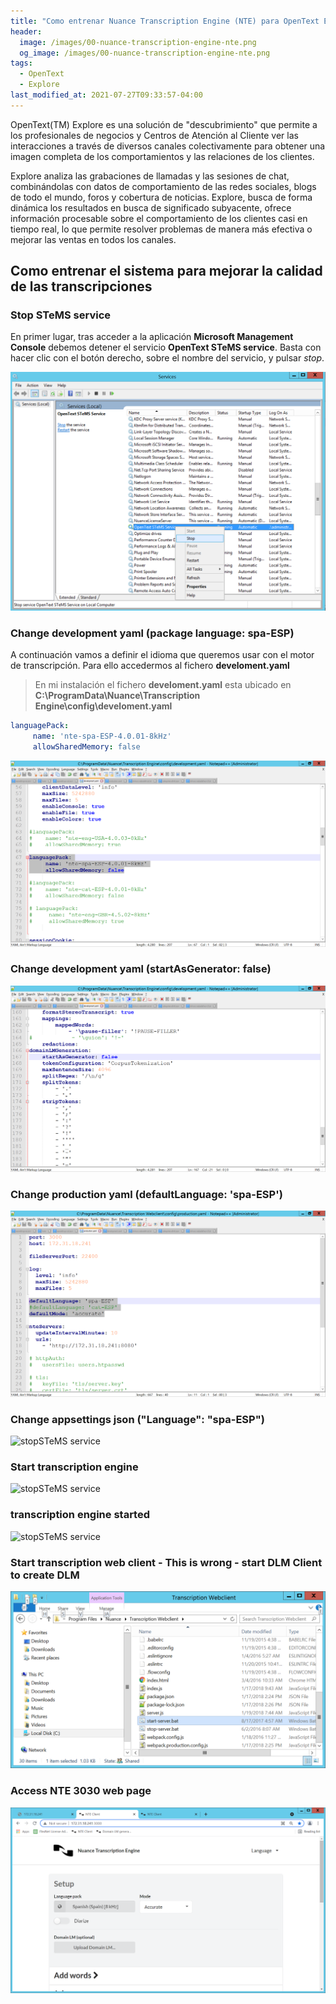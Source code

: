 ```yaml
---
title: "Como entrenar Nuance Transcription Engine (NTE) para OpenText Explore"
header:
  image: /images/00-nuance-transcription-engine-nte.png
  og_image: /images/00-nuance-transcription-engine-nte.png
tags:
  - OpenText
  - Explore
last_modified_at: 2021-07-27T09:33:57-04:00
---
```


OpenText(TM) Explore es una solución de "descubrimiento" que permite a los profesionales de negocios y 
Centros de Atención al Cliente ver las interacciones a través de diversos canales colectivamente para 
obtener una imagen completa de los comportamientos y las relaciones de los clientes.

Explore analiza las grabaciones de llamadas y las sesiones de chat, combinándolas con datos de comportamiento 
de las redes sociales, blogs de todo el mundo, foros y cobertura de noticias. Explore, busca de forma dinámica 
los resultados en busca de significado subyacente, ofrece información procesable sobre el comportamiento 
de los clientes casi en tiempo real, lo que permite resolver problemas de manera más efectiva o mejorar las 
ventas en todos los canales.

## Como entrenar el sistema para mejorar la calidad de las transcripciones

### Stop STeMS service  
En primer lugar, tras acceder a la aplicación **Microsoft Management Console** debemos detener el servicio **OpenText STeMS service**.
Basta con hacer clic con el botón derecho, sobre el nombre del servicio, y pulsar *stop*.

![stopSTeMS service](/images/01-stop-STeMS-service.png)

### Change development yaml (package language: spa-ESP)  

A continuación vamos a definir el idioma que queremos usar con el motor de transcripción. Para ello accedermos al fichero **develoment.yaml**

> En mi instalación el fichero **develoment.yaml** esta ubicado en 
> **C:\ProgramData\Nuance\Transcription Engine\config\develoment.yaml**


```yaml    
languagePack:
     name: 'nte-spa-ESP-4.0.01-8kHz'
     allowSharedMemory: false

```

![stopSTeMS service](/images/02-change-development-yaml.png)


### Change development yaml (startAsGenerator: false)  
![stopSTeMS service](/images/03-change-development-yaml.png)

### Change production yaml (defaultLanguage: 'spa-ESP')  
![stopSTeMS service](/images/04-change-production-yaml.png)


### Change appsettings json ("Language": "spa-ESP")  
![stopSTeMS service](05-change-appsettings-json.png)

### Start transcription engine  
![stopSTeMS service](06-start-transcription-engine.png)

### transcription engine started  
![stopSTeMS service](07-transcription-engine-started.png)

### Start transcription web client  - This is wrong - start DLM Client to create DLM 
![stopSTeMS service](/images/08-start-transcription-web-client.png)

### Access NTE 3030 web page
![stopSTeMS service](/images/09-access-nte.png)
